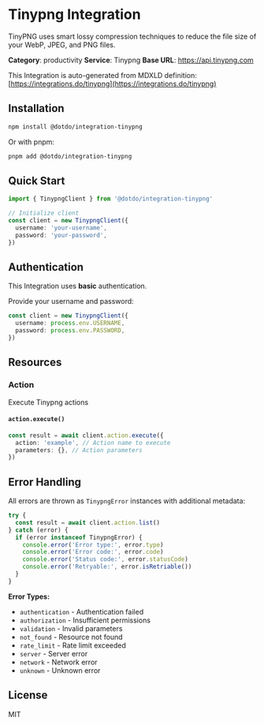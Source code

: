 # Tinypng Integration

TinyPNG uses smart lossy compression techniques to reduce the file size of your WebP, JPEG, and PNG files.

**Category**: productivity
**Service**: Tinypng
**Base URL**: https://api.tinypng.com

This Integration is auto-generated from MDXLD definition: [https://integrations.do/tinypng](https://integrations.do/tinypng)

## Installation

```bash
npm install @dotdo/integration-tinypng
```

Or with pnpm:

```bash
pnpm add @dotdo/integration-tinypng
```

## Quick Start

```typescript
import { TinypngClient } from '@dotdo/integration-tinypng'

// Initialize client
const client = new TinypngClient({
  username: 'your-username',
  password: 'your-password',
})
```

## Authentication

This Integration uses **basic** authentication.

Provide your username and password:

```typescript
const client = new TinypngClient({
  username: process.env.USERNAME,
  password: process.env.PASSWORD,
})
```

## Resources

### Action

Execute Tinypng actions

#### `action.execute()`

```typescript
const result = await client.action.execute({
  action: 'example', // Action name to execute
  parameters: {}, // Action parameters
})
```

## Error Handling

All errors are thrown as `TinypngError` instances with additional metadata:

```typescript
try {
  const result = await client.action.list()
} catch (error) {
  if (error instanceof TinypngError) {
    console.error('Error type:', error.type)
    console.error('Error code:', error.code)
    console.error('Status code:', error.statusCode)
    console.error('Retryable:', error.isRetriable())
  }
}
```

**Error Types:**

- `authentication` - Authentication failed
- `authorization` - Insufficient permissions
- `validation` - Invalid parameters
- `not_found` - Resource not found
- `rate_limit` - Rate limit exceeded
- `server` - Server error
- `network` - Network error
- `unknown` - Unknown error

## License

MIT
